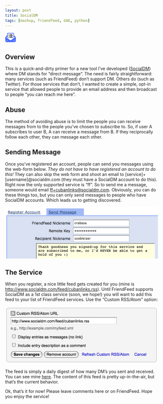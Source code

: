 ```yaml
---
layout: post
title: SocialDM
tags: [mashup, friendfeed, GAE, python]
---
```

![SocialDM icon](/images/2009-04-02-socialdm.png)

Overview
--------
This is a quick-and-dirty primer for a new tool I’ve developed ([SocialDM](http://www.socialdm.com)) where DM stands for “direct message”.  The need is fairly straightforward: many services (such as FriendFeed) don’t support DM.  Others do (such as Twitter).  For those services that don’t, I wanted to create a simple, opt-in service that allowed people to provide an email address and then broadcast to  people “you can reach me here”.

Abuse
-----
The method of avoiding abuse is to limit the people you can receive messages from to the people you’ve chosen to subscribe to.  So, if user A subscribes to user B, A can receive a message from B.  If they reciprocally follow each other, they can message each other.

Sending Message
---------------
Once you’ve registered an account, people can send you messages using the web-form below.  *They do not have to have registered an account to do this!* They can also skip the web form and shoot an email to [service]+[username]@socialdm.com (they must have a SocialDM account to do this).  Right now the only supported service is “ff”.  So to send me a message, someone would email ff+cubanlinks@socialdm.com.  Obviously, you can do these things too, but you can only send messages to people who have SocialDM accounts.  Which leads us to getting discovered.

![sending a message](/images/2009-04-02-send.png)

The Service
-----------
When you register, a nice little feed gets created for you (mine is http://www.socialdm.com/feed/cubanlinks.rss).  Until FriendFeed supports SocialDM as a 1st class service (soon, we hope!) you will want to add this feed to your list of FriendFeed services.  Use the “Custom RSS/Atom” option:

![adding a service](/images/2009-04-02-add_service.png)

The feed is simply a daily digest of how many DM’s you sent and received.  You can see mine [here](http://friendfeed.com/cubanlinks?service=feed).  The content of this feed is pretty up-in-the-air, but that’s the current behavior.

Ok, that’s it for now!  Please leave comments here or on FriendFeed.  Hope you enjoy the service!
